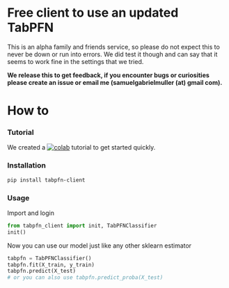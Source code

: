 # Free client to use an updated TabPFN

This is an alpha family and friends service, so please do not expect this to never be down or run into errors.
We did test it though and can say that it seems to work fine in the settings that we tried.

**We release this to get feedback, if you encounter bugs or curiosities please create an issue or email me (samuelgabrielmuller (at) gmail com).**


# How to

### Tutorial

We created a [![colab]([https://colab.research.google.com/assets/colab-badge.svg)](https://colab.research.google.com/gist/liam-sbhoo/a78a0fab40d8940c218cf2dc3b4f2bf8/tabpfndemo.ipynb](https://colab.research.google.com/drive/1ns_KdtyHgl29AOVwTw9c-DZrPj7fx_DW?usp=sharing))
tutorial to get started quickly.

### Installation

```bash
pip install tabpfn-client
```

### Usage

Import and login
```python
from tabpfn_client import init, TabPFNClassifier
init()
```

Now you can use our model just like any other sklearn estimator
```python
tabpfn = TabPFNClassifier()
tabpfn.fit(X_train, y_train)
tabpfn.predict(X_test)
# or you can also use tabpfn.predict_proba(X_test)
```
